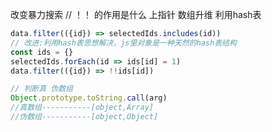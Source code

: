 改变暴力搜索 // ！！ 的作用是什么
上指针
数组升维
利用hash表
```js
data.filter(({id}) => selectedIds.includes(id))
// 改进:利用hash表思想解决，js里对象是一种天然的hash表结构
const ids = {}
selectedIds.forEach(id => ids[id] = 1)
data.filter(({id}) => !!ids[id])
```
```js
// 判断真 伪数组
Object.prototype.toString.call(arg)
//真数组-----------[object,Array]
//伪数组-----------[object,Object]
```